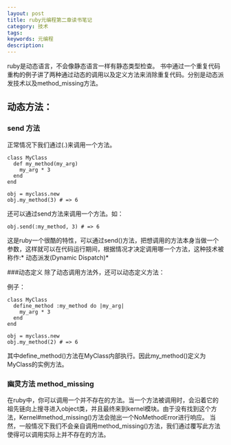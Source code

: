 ```yaml
---
layout: post
title: ruby元编程第二章读书笔记
category: 技术
tags:
keywords: 元编程
description:
---
```


ruby是动态语言，不会像静态语言一样有静态类型检查。
书中通过一个重复代码重构的例子讲了两种通过动态的调用以及定义方法来消除重复代码。分别是动态派发技术以及method_missing方法。
## 动态方法：
### send 方法
正常情况下我们通过(.)来调用一个方法。


```
class MyClass
  def my_method(my_arg)
    my_arg * 3
  end
end

obj = myclass.new
obj.my_method(3) # => 6
```

还可以通过send方法来调用一个方法。如：

```
obj.send(:my_method, 3) # => 6
```
这是ruby一个很酷的特性，可以通过send()方法，把想调用的方法本身当做一个参数，这样就可以在代码运行期间，根据情况才决定调用哪一个方法，这种技术被
称作:* 动态派发(Dynamic Dispatch)*

###动态定义
除了动态调用方法外，还可以动态定义方法：

例子：

```
class MyClass
  define_method :my_method do |my_arg|
    my_arg * 3
  end
end

obj = myclass.new
obj.my_method(2) # => 6
```
其中define_method()方法在MyClass内部执行。因此my_method()定义为MyClass的实例方法。

### 幽灵方法 method_missing
在ruby中，你可以调用一个并不存在的方法。当一个方法被调用时，会沿着它的祖先链向上搜寻进入object类，并且最终来到kernel模块。由于没有找到这个方法，Kernel#method_missing()方法会抛出一个NoMethodError进行响应。
当然，一般情况下我们不会亲自调用method_missing()方法，我们通过覆写此方法使得可以调用实际上并不存在的方法。






